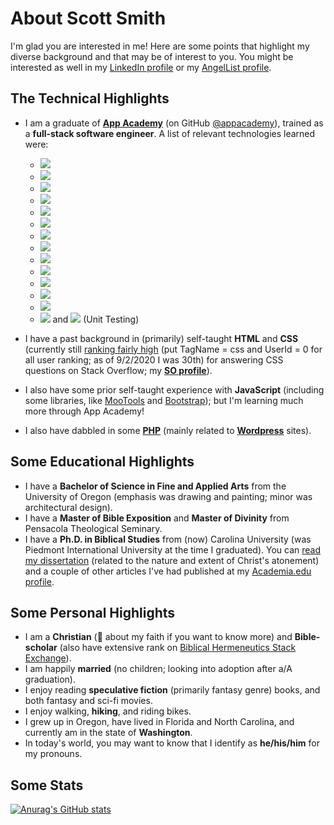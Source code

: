 # About Scott Smith

I'm glad you are interested in me! Here are some points that highlight my diverse background and that may be of interest to you. You might be interested as well in my [LinkedIn profile](https://www.linkedin.com/in/one-scott-smith/) or my [AngelList profile](https://angel.co/u/scott-smith-152).

## The Technical Highlights

- I am a graduate of [**App Academy**](https://www.appacademy.io/) (on GitHub [@appacademy](https://github.com/appacademy)), trained as a **full-stack software engineer**. A list of relevant technologies learned were:
   <!-- <img width="100%" src="./technology.svg" /> -->
   <!-- Badges done via https://github.com/alexandresanlim/Badges4-README.md-Profile -->
    - [<img src="https://img.shields.io/badge/JavaScript-323330?style=for-the-badge&logo=javascript&logoColor=F7DF1E" />](https://developer.mozilla.org/en-US/docs/Web/JavaScript)
   - [<img src="https://img.shields.io/badge/Python-14354C?style=for-the-badge&logo=python&logoColor=white" />](https://www.python.org/)
   - [<img src="https://img.shields.io/badge/React-20232A?style=for-the-badge&logo=react&logoColor=61DAFB" />](https://reactjs.org/)
   - [<img src="https://img.shields.io/badge/Redux-593D88?style=for-the-badge&logo=redux&logoColor=white" />](https://redux.js.org/)
   - [<img src="https://img.shields.io/badge/Flask-000000?style=for-the-badge&logo=flask&logoColor=white" />](https://palletsprojects.com/p/flask/)
   - [<img src="https://img.shields.io/badge/SQLAlchemy-B41717?style=for-the-badge&logoColor=black" />](https://www.sqlalchemy.org/)
   - [<img src="https://img.shields.io/badge/Node.js-43853D?style=for-the-badge&logo=node.js&logoColor=white" />](https://nodejs.org/)
   - [<img src="https://img.shields.io/badge/Express.js-404D59?style=for-the-badge" />](http://expressjs.com/)
   - [<img src="https://img.shields.io/badge/Sequelize-52B0E7?style=for-the-badge" />](https://sequelize.org/)
   - [<img src="https://img.shields.io/badge/PostgreSQL-316192?style=for-the-badge&logo=postgresql&logoColor=white" />](https://www.postgresql.org/)
   - [<img src="https://img.shields.io/badge/Pug-A86454?style=for-the-badge&logoColor=white" />](https://pugjs.org/api/getting-started.html)
   - [<img src="https://img.shields.io/badge/Jinja-B41717?style=for-the-badge&logo=jinja&logoColor=white" />](https://jinja.palletsprojects.com/en/2.11.x/)
   - [<img src="https://img.shields.io/badge/NPM-CB3837?style=for-the-badge&logo=npm&logoColor=white" />](https://www.npmjs.com/) 
   - [<img src="https://img.shields.io/badge/Mocha-8D6748?style=for-the-badge&logo=mocha&logoColor=white" />](https://mochajs.org/) and [<img src="https://img.shields.io/badge/Chai-FAF4E8?style=for-the-badge&logoColor=#A40802" />](https://www.chaijs.com/) (Unit Testing)
   
- I have a past background in (primarily) self-taught **HTML** and **CSS** (currently still [ranking fairly high](https://data.stackexchange.com/stackoverflow/query/52750/tag-rankings-fun) (put TagName = css and UserId = 0 for all user ranking; as of 9/2/2020 I was 30th) for answering CSS questions on Stack Overflow; my [**SO profile**](https://stackoverflow.com/users/369707/scotts)).
- I also have some prior self-taught experience with **JavaScript** (including some libraries, like [MooTools](https://mootools.net/) and [Bootstrap](https://getbootstrap.com/)); but I'm learning much more through App Academy!
- I also have dabbled in some [**PHP**](https://www.php.net/) (mainly related to [**Wordpress**](https://wordpress.org/) sites).

## Some Educational Highlights

- I have a **Bachelor of Science in Fine and Applied Arts** from the University of Oregon (emphasis was drawing and painting; minor was architectural design).
- I have a **Master of Bible Exposition** and **Master of Divinity** from Pensacola Theological Seminary.
- I have a **Ph.D. in Biblical Studies** from (now) Carolina University (was Piedmont International University at the time I graduated). You can [read my dissertation](https://www.academia.edu/12057608/) (related to the nature and extent of Christ's atonement) and a couple of other articles I've had published at my [Academia.edu profile](https://piedmontu.academia.edu/ScottSmith").

## Some Personal Highlights

- I am a **Christian** (💬 about my faith if you want to know more) and **Bible-scholar** (also have extensive rank on [Biblical Hermeneutics Stack Exchange](https://hermeneutics.stackexchange.com/users/2070/scotts)).
- I am happily **married** (no children; looking into adoption after a/A graduation).
- I enjoy reading **speculative fiction** (primarily fantasy genre) books, and both fantasy and sci-fi movies.
- I enjoy walking, **hiking**, and riding bikes.
- I grew up in Oregon, have lived in Florida and North Carolina, and currently am in the state of **Washington**.
- In today's world, you may want to know that I identify as **he/his/him** for my pronouns.

## Some Stats
[![Anurag's GitHub stats](https://github-readme-stats.vercel.app/api?username=scottgit&count_private=true&show_icons=true)](https://github.com/scottgit/github-readme-stats)

<!--
**scottgit/scottgit** is a ✨ _special_ ✨ repository because its `README.md` (this file) appears on your GitHub profile.

Here are some ideas to get you started:

- 🔭 I’m currently working on ...
- 🌱 I’m currently learning ...
- 👯 I’m looking to collaborate on ...
- 🤔 I’m looking for help with ...
- 💬 Ask me about ...
- 📫 How to reach me: ...
- 😄 Pronouns: ...
- ⚡ Fun fact: ...
-->
